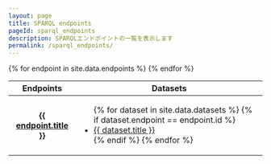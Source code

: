 ```yaml
---
layout: page
title: SPARQL endpoints
pageId: sparql_endpoints
description: SPARQLエンドポイントの一覧を表示します
permalink: /sparql_endpoints/
---
```


<div id="EndpointsListView">

  <table>
    <thead>
      <tr>
        <th>Endpoints</th>
        <th>Datasets</th>
      </tr>
    </thead>
    <tbody>
    {% for endpoint in site.data.endpoints %}
      <tr>
        <th>
          <a href="https://rdfportal.org/{{ endpoint.id }}/sparql" target="endpoint">{{ endpoint.title }}</a>
        </th>
        <td>
          <ul class="datasets">
            {% for dataset in site.data.datasets %}
              {% if dataset.endpoint == endpoint.id %}
                <li>
                  <a href="{{ site.baseurl }}/dataset/{{ dataset.id | url_encode }}">
                    {{ dataset.title }}
                  </a>
                </li>
              {% endif %}
            {% endfor %}
          </ul>
        </td>
      </tr>
    {% endfor %}
    </tbody>
  </table>

</div>
